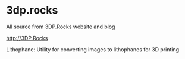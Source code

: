 # 3dp.rocks
All source from 3DP.Rocks website and blog

http://3DP.Rocks

Lithophane:
Utility for converting images to lithophanes for 3D printing
